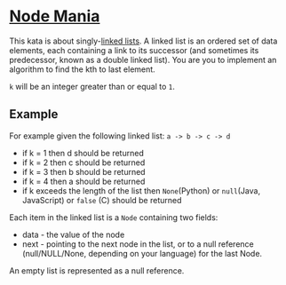 # [Node Mania](https://www.codewars.com/kata/node-mania "https://www.codewars.com/kata/5567e7d0adb11174c50000a7")

This kata is about singly-[linked lists](http://en.wikipedia.org/wiki/Linked_list).
A linked list is an ordered set of data elements, each containing a link to its successor (and sometimes its predecessor, known as a double linked list). You are you to implement an algorithm to find the kth to last element.

`k` will be an integer greater than or equal to `1`.

## Example
For example given the following linked list:
`a -> b -> c -> d`

* if k = 1 then d should be returned
* if k = 2 then c should be returned
* if k = 3 then b should be returned
* if k = 4 then a should be returned
* if k exceeds the length of the list then `None`(Python) or `null`(Java, JavaScript) or `false` (C) should be returned

Each item in the linked list is a `Node` containing two fields:
* data - the value of the node
* next - pointing to the next node in the list, or to a null reference (null/NULL/None, depending on your language) for the last Node.

An empty list is represented as a null reference.
